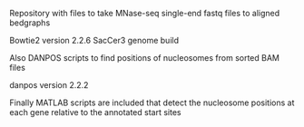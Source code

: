 Repository with files to take MNase-seq single-end fastq files to aligned bedgraphs

Bowtie2 version 2.2.6 
SacCer3 genome build

Also DANPOS scripts to find positions of nucleosomes from sorted BAM files

danpos version 2.2.2

Finally MATLAB scripts are included that detect the nucleosome positions at each gene relative to the annotated start sites
